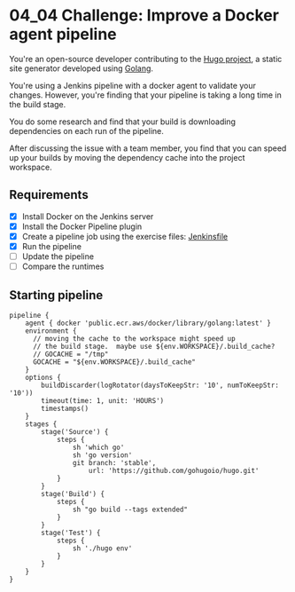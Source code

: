 # 04_04 Challenge: Improve a Docker agent pipeline
You're an open-source developer contributing to the [Hugo project](https://github.com/gohugoio/hugo), a static site generator developed using [Golang](https://go.dev/).

You're using a Jenkins pipeline with a docker agent to validate your changes.  However,  you're finding that your pipeline is taking a long time in the build stage.

You do some research and find that your build is downloading dependencies on each run of the pipeline.

After discussing the issue with a team member, you find that you can speed up your builds by moving the dependency cache into the project workspace.

## Requirements
- [x] Install Docker on the Jenkins server
- [x] Install the Docker Pipeline plugin
- [x] Create a pipeline job using the exercise files: [Jenkinsfile](./Jenkinsfile)
- [x] Run the pipeline
- [ ] Update the pipeline
- [ ] Compare the runtimes

## Starting pipeline
```
pipeline {
    agent { docker 'public.ecr.aws/docker/library/golang:latest' }
    environment {
      // moving the cache to the workspace might speed up
      // the build stage.  maybe use ${env.WORKSPACE}/.build_cache?
      // GOCACHE = "/tmp"
      GOCACHE = "${env.WORKSPACE}/.build_cache"
    }
    options {
        buildDiscarder(logRotator(daysToKeepStr: '10', numToKeepStr: '10'))
        timeout(time: 1, unit: 'HOURS')
        timestamps()
    }
    stages {
        stage('Source') {
            steps {
                sh 'which go'
                sh 'go version'
                git branch: 'stable',
                    url: 'https://github.com/gohugoio/hugo.git'
            }
        }
        stage('Build') {
            steps {
                sh "go build --tags extended"
            }
        }
        stage('Test') {
            steps {
                sh './hugo env'
            }
        }
    }
}
```
